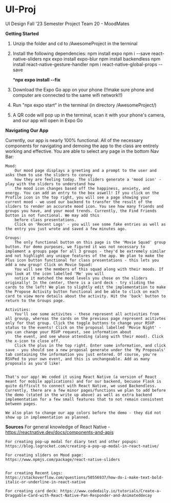 # UI-Proj
UI Design Fall '23 Semester Project Team 20 - MoodMates

**Getting Started**

1) Unzip the folder and cd to /AwesomeProject in the terminal

2) Install the following dependencies:
	npm install expo
	npm i --save react-native-sliders
	npx expo install expo-blur
	npm install backendless
	npm install react-native-gesture-handler
	npm i react-native-global-props --save


	*****npx expo install --fix****

5) Download the Expo Go app on your phone (!!make sure phone and computer are connected to the same wifi network!!)

5) Run "npx expo start" in the terminal (in directory /AwesomeProject/)

6) A QR code will pop up in the terminal, scan it with your phone's camera, and our app will open in Expo Go



**Navigating Our App**

Currently, our app is nearly 100% functional. All of the necessary components for navigating and demoing the app
to the class are entirely working and effective. You are able to select any page in the bottom Nav Bar:

	Mood:
		Our mood page displays a greeting and a prompt to the user and asks them to use the sliders to convey
		how they are feeling today. The sliders generate a 'mood icon' - play with the sliders to understand how
		the mood icon changes based off the happiness, anxiety, and energy. You can add an entry to the box aswell! If you click on the Profile icon in the top right, you will see a page showing your current mood - we used our backend to transfer the result of the sliders to render an accurate mood icon. You see how many friends and groups you have, and your mood trends. Currently, the Find Friends button is not functional. We may add this
		before class presentations.
		Click on 'Recent Logs' - you will see some fake entries as well as the entry you just wrote and saved a few minutes ago.
	
	Groups:
		The only functional button on this page is the 'Movie Squad' group button. For demo purposes, we figured it was not necessary to implement a groups page for all 3 groups - they'd be extremely similar and not highlight any unique features of the app. We plan to make the Plus icon button functional for class presentations - this lets you add a new group! Click on Movie Squad:
		You will see the members of this squad along with their moods. If you look at the icon labelled 'Me' you will
		notice it matched the mood levels you chose on the sliders originally! In the center, there is a card deck - try sliding the cards to the left! We plan to slightly edit the implementation to make the Propose Activity button functional and be able to click on each card to view more details about the activity. Hit the 'back' button to return to the Groups page.

	Activities:
		You'll see some activites - these represent all activities from all grousp, whereas the cards on the previous page represent acitivtes only for that group. Click the toggle buttons to change your RSVP status to the events! Click on the proposal labelled 'Movie Night' - you can change your RSVP request, see information about
		the event, and see whose attending (along with their mood). Click the x-icon to close off.
		Click the plus in the top right. Enter some information, and click save - you should see a new proposal generate under the 'My Proposals' tab containing the information you just entered. Of course, you're RSVPed to your own event, and this is unchangeable. Add as many proposals as you'd like!

	
	That's our app! We coded it using React Native (a version of React meant for mobile applications) and for our backend, becuase Flask is quite difficult to connect with React Native, we used Backendless. Currently, there are a few minor pages/functions we plan to add before the demo (stated in the write up above) as well as extra backend implementation for a few small features that to not remain consistent between pages.

	We also plan to change our app colors before the demo - they did not show up in implementation as planned.



**Sources**
	For general knowledge of React Native - https://reactnative.dev/docs/components-and-apis

	For creating pop-up modal for diary text and other popups: https://blog.logrocket.com/creating-a-pop-up-modal-in-react-native/

	For creating sliders on Mood page: https://www.npmjs.com/package/react-native-sliders


	For creating Recent Logs: https://stackoverflow.com/questions/50556937/how-do-i-make-text-bold-italic-or-underline-in-react-native

	For creating card deck: https://www.codedaily.io/tutorials/Create-a-Draggable-Card-with-React-Native-Pan-Responder-and-Animateddecay
